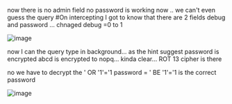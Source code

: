 now there is no admin field no password is working now .. we can't even guess the query
#On intercepting I got to know that there are 2 fields debug and password ... chnaged debug =0 to 1


![image](https://github.com/user-attachments/assets/3ceac372-3be4-4310-831c-ce73b14fc9c2)

now I can the query type in background... as the hint suggest password is encrypted
abcd is encrypted to nopq... kinda clear...
ROT 13 cipher is there

no we have to decrypt the ' OR '1'='1 
password = ' BE '1'='1 is the correct password


![image](https://github.com/user-attachments/assets/23a546de-5ec0-4edd-8e02-69cd2947772c)
